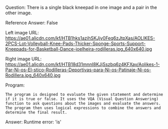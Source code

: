 Question: There is a single black kneepad in one image and a pair in the other image.

Reference Answer: False

Left image URL: https://ae01.alicdn.com/kf/HTB1hks1azihSKJjy0Feq6zJtpXas/AOLIKES-2PCS-Lot-Volleyball-Knee-Pads-Thicker-Sponge-Sports-Support-Kneepads-for-Basketball-Dance-joelheira-rodilleras.jpg_640x640.jpg

Right image URL: https://ae01.alicdn.com/kf/HTB18d31mnnI8KJjSszbq6z4KFXav/Aolikes-1-Par-Ni-os-El-stico-Rodilleras-Deportivas-para-Ni-os-Patinaje-Ni-os-Rodillera.jpg_640x640.jpg

Program:

```
The program is designed to evaluate the given statement and determine if it is true or false. It uses the VQA (Visual Question Answering) function to ask questions about the images and evaluate the answers. The program then uses logical expressions to combine the answers and determine the final result.
```
Answer: Runtime error: 'is'

